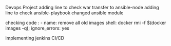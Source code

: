 Devops Project
adding line to check war transfer to ansible-node
adding line to check ansible-playbook
changed ansible module

checking code :
      - name: remove all old images
      shell: docker rmi -f $(docker images -q);
      ignore_errors: yes

implementing jenkins CI/CD
